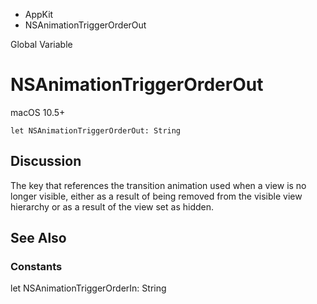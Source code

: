 

- AppKit
-  NSAnimationTriggerOrderOut 

Global Variable

# NSAnimationTriggerOrderOut

macOS 10.5+

``` source
let NSAnimationTriggerOrderOut: String
```

## Discussion

The key that references the transition animation used when a view is no longer visible, either as a result of being removed from the visible view hierarchy or as a result of the view set as hidden.

## See Also

### Constants

let NSAnimationTriggerOrderIn: String

